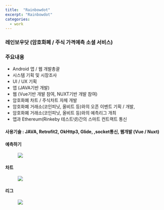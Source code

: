 ```yaml
---
title:  "Rainbowdot"
excerpt: "Rainbowdot"
categories:
  - work
---
```


### 레인보우닷 (암호화폐 / 주식 가격예측 소셜 서비스)
### 주요내용
- Android 앱 / 웹 개발총괄
- 시스템 기획 및 시장조사
- UI / UX 기획
- 앱 (JAVA기반 개발)
- 웹 (Vue기반 개발 참여, NUXT기반 개발 참여)
- 암호화폐 차트 / 주식차트 자체 개발
- 암호화폐 거래소(코인피닛, 올비트 등)와의 오픈 이벤트 기획 / 개발,
- 암호화폐 거래소(코인피닛, 올비트 등)와의 예측리그 개최
- 앱과 Ethereum(Rinkeby 테스트넷)간의 스마트 컨트랙트 통신
#### 사용기술 : JAVA, Retrofit2, OkHttp3, Glide, ,socket통신, 웹개발 (Vue / Nuxt)  
#### 예측하기
<figure>
	<img src="/assets/images/works/rainbowdot_pred.gif">
</figure>

#### 차트
<figure>
	<img src="/assets/images/works/rainbowdot_chart.gif">
</figure>

#### 리그 
<figure>
	<img src="/assets/images/works/rainbowdot_league.gif">
</figure>
